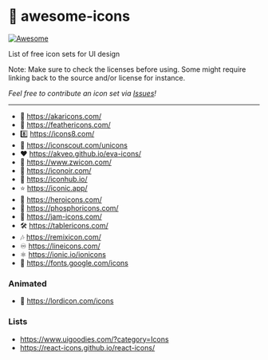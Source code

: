 # 🎨 awesome-icons

[![Awesome](https://awesome.re/badge-flat2.svg)](https://awesome.re)

List of free icon sets for UI design

Note: Make sure to check the licenses before using. Some might require linking back to the source and/or license for instance.

*Feel free to contribute an icon set via [Issues](https://github.com/digitalblossom/awesome-icons/issues)!*

--- 

- 🌰 https://akaricons.com/
- 🐣 https://feathericons.com/
- 8️⃣ https://icons8.com/
- 🔎 https://iconscout.com/unicons
- ♥ https://akveo.github.io/eva-icons/
- 🔢 https://www.zwicon.com/
- 🏴 https://iconoir.com/
- 🏨 https://iconhub.io/
- ⭐ https://iconic.app/
- 🦸 https://heroicons.com/
- 🧪 https://phosphoricons.com/
- 🍓 https://jam-icons.com/
- 🛠️ https://tablericons.com/
- 🎶 https://remixicon.com/
- ♾️ https://lineicons.com/
- ⚛️ https://ionic.io/ionicons
- 📐 https://fonts.google.com/icons

### Animated
- 👑 https://lordicon.com/icons 

### Lists
- https://www.uigoodies.com/?category=Icons
- https://react-icons.github.io/react-icons/

